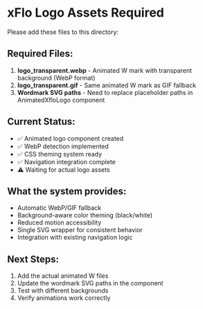 # xFlo Logo Assets Required

Please add these files to this directory:

## Required Files:

1. **logo_transparent.webp** - Animated W mark with transparent background (WebP format)
2. **logo_transparent.gif** - Same animated W mark as GIF fallback
3. **Wordmark SVG paths** - Need to replace placeholder paths in AnimatedXfloLogo component

## Current Status:
- ✅ Animated logo component created
- ✅ WebP detection implemented
- ✅ CSS theming system ready
- ✅ Navigation integration complete
- ⚠️ Waiting for actual logo assets

## What the system provides:
- Automatic WebP/GIF fallback
- Background-aware color theming (black/white)
- Reduced motion accessibility
- Single SVG wrapper for consistent behavior
- Integration with existing navigation logic

## Next Steps:
1. Add the actual animated W files
2. Update the wordmark SVG paths in the component
3. Test with different backgrounds
4. Verify animations work correctly